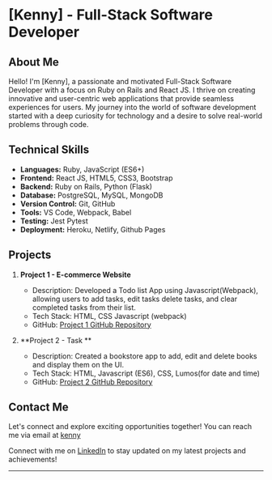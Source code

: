# [Kenny] - Full-Stack Software Developer

## About Me

Hello! I'm [Kenny], a passionate and motivated Full-Stack Software Developer with a focus on Ruby on Rails and React JS. I thrive on creating innovative and user-centric web applications that provide seamless experiences for users. My journey into the world of software development started with a deep curiosity for technology and a desire to solve real-world problems through code.

## Technical Skills

- **Languages:** Ruby, JavaScript (ES6+)
- **Frontend:** React JS, HTML5, CSS3, Bootstrap
- **Backend:** Ruby on Rails, Python (Flask)
- **Database:** PostgreSQL, MySQL, MongoDB
- **Version Control:** Git, GitHub
- **Tools:** VS Code, Webpack, Babel
- **Testing:**  Jest Pytest
- **Deployment:** Heroku, Netlify, Github Pages

## Projects

1. **Project 1 - E-commerce Website**
   - Description: Developed a Todo list App using Javascript(Webpack), allowing users to add tasks, edit tasks delete tasks, and clear completed tasks from their list.
   - Tech Stack: HTML, CSS Javascript (webpack)
   - GitHub: [Project 1 GitHub Repository](https://github.com/Armynerh/todo-list-project)

2. **Project 2 - Task **
   - Description: Created a bookstore app to add, edit and delete books and display them on the UI.
   - Tech Stack: HTML, Javascript (ES6), CSS, Lumos(for date and time)
   - GitHub: [Project 2 GitHub Repository](https://github.com/Armynerh/awesome_books-es6/)



## Contact Me

Let's connect and explore exciting opportunities together! You can reach me via email at [kenny](mailto:kennyhenshaw001@icloud.com)

Connect with me on [LinkedIn](https://www.linkedin.com/in/kehinde-aminah-h/) to stay updated on my latest projects and achievements!

---
